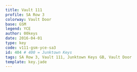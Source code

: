 ```yaml
---
title: Vault 111
profile: SA Row 3
colorway: Vault Door
base: GSM
legend: YCE
author: 00keys
date: 2016-04-01
type: key
code: v111-gsm-yce-sa3
id: 404 # 400 = Junktown Keys
tags: SA Row 3, Vault 111, Junktown Keys GB, Vault Door
template: key.jade
---
```




